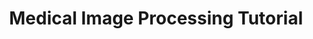 ---
title: Medical Image Processing Tutorial
layout: collection
permalink: /med-image-tutorial/
collection: med-image-tutorial
entries_layout: grid
classes: wide
---
